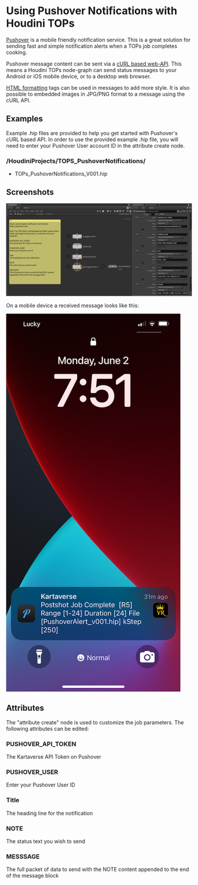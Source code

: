 # Using Pushover Notifications with Houdini TOPs

[Pushover](https://pushover.net/) is a mobile friendly notification service. This is a great solution for sending fast and simple notification alerts when a TOPs job completes cooking.

Pushover message content can be sent via a [cURL based web-API](https://pushover.net/api). This means a Houdini TOPs node-graph can send status messages to your Android or iOS mobile device, or to a desktop web browser. 

[HTML formatting](https://pushover.net/api#html) tags can be used in messages to add more style. It is also possible to embedded images in JPG/PNG format to a message using the cURL API. 

## Examples

Example .hip files are provided to help you get started with Pushover's cURL based API. In order to use the provided example .hip file, you will need to enter your Pushover User account ID in the attribute create node.

### /HoudiniProjects/TOPS_PushoverNotifications/

- TOPs_PushoverNotifications_V001.hip

## Screenshots

![Pushover Notifications](Images/pushover-notifications.png)

On a mobile device a received message looks like this:

![Pushover Notification Received](Images/pushover-notifications-received.png)

## Attributes

The "attribute create" node is used to customize the job parameters. The following attributes can be edited:

### PUSHOVER_API_TOKEN

The Kartaverse API Token on Pushover

### PUSHOVER_USER

Enter your Pushover User ID

### Title

The heading line for the notification

### NOTE

The status text you wish to send

### MESSSAGE

The full packet of data to send with the NOTE content appended to the end of the message block


